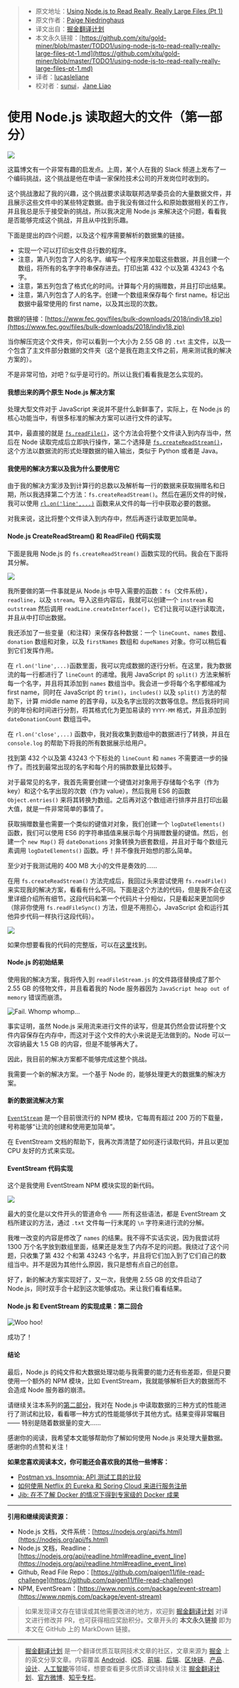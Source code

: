 > * 原文地址：[Using Node.js to Read Really, Really Large Files (Pt 1)](https://itnext.io/using-node-js-to-read-really-really-large-files-pt-1-d2057fe76b33)
> * 原文作者：[Paige Niedringhaus](https://medium.com/@paigen11)
> * 译文出自：[掘金翻译计划](https://github.com/xitu/gold-miner)
> * 本文永久链接：[https://github.com/xitu/gold-miner/blob/master/TODO1/using-node-js-to-read-really-really-large-files-pt-1.md](https://github.com/xitu/gold-miner/blob/master/TODO1/using-node-js-to-read-really-really-large-files-pt-1.md)
> * 译者：[lucasleliane](https://github.com/lucasleliane)
> * 校对者：[sunui](https://github.com/sunui)，[Jane Liao](https://github.com/JaneLdq)

# 使用 Node.js 读取超大的文件（第一部分）

![](https://cdn-images-1.medium.com/max/3686/1*-Nq1fQSPq9aeoWxn4WFbhg.png)

这篇博文有一个非常有趣的启发点。上周，某个人在我的 Slack 频道上发布了一个编码挑战，这个挑战是他在申请一家保险技术公司的开发岗位时收到的。

这个挑战激起了我的兴趣，这个挑战要求读取联邦选举委员会的大量数据文件，并且展示这些文件中的某些特定数据。由于我没有做过什么和原始数据相关的工作，并且我总是乐于接受新的挑战，所以我决定用 Node.js 来解决这个问题，看看我是否能够完成这个挑战，并且从中找到乐趣。

下面是提出的四个问题，以及这个程序需要解析的数据集的链接。

* 实现一个可以打印出文件总行数的程序。
* 注意，第八列包含了人的名字。编写一个程序来加载这些数据，并且创建一个数组，将所有的名字字符串保存进去。打印出第 432 个以及第 43243 个名字。
* 注意，第五列包含了格式化的时间。计算每个月的捐赠数，并且打印出结果。
* 注意，第八列包含了人的名字。创建一个数组来保存每个 first name。标记出数据中最常使用的 first name，以及其出现的次数。

数据的链接：[https://www.fec.gov/files/bulk-downloads/2018/indiv18.zip](https://www.fec.gov/files/bulk-downloads/2018/indiv18.zip)

当你解压完这个文件夹，你可以看到一个大小为 2.55 GB 的 `.txt` 主文件，以及一个包含了主文件部分数据的文件夹（这个是我在跑主文件之前，用来测试我的解决方案的）。

不是非常可怕，对吧？似乎是可行的。所以让我们看看我是怎么实现的。

#### 我想出来的两个原生 Node.js 解决方案

处理大型文件对于 JavaScript 来说并不是什么新鲜事了，实际上，在 Node.js 的核心功能当中，有很多标准的解决方案可以进行文件的读写。

其中，最直接的就是 [`fs.readFile()`](https://nodejs.org/api/fs.html#fs_fs_readfile_path_options_callback)，这个方法会将整个文件读入到内存当中，然后在 Node 读取完成后立即执行操作，第二个选择是 [`fs.createReadStream()`](https://nodejs.org/api/fs.html#fs_fs_createreadstream_path_options)，这个方法以数据流的形式处理数据的输入输出，类似于 Python 或者是 Java。

#### 我使用的解决方案以及我为什么要使用它

由于我的解决方案涉及到计算行的总数以及解析每一行的数据来获取捐赠名和日期，所以我选择第二个方法：`fs.createReadStream()`。然后在遍历文件的时候，我可以使用 [`rl.on('line',...)`](https://nodejs.org/api/readline.html#readline_event_line) 函数来从文件的每一行中获取必要的数据。

对我来说，这比将整个文件读入到内存中，然后再逐行读取更加简单。

#### Node.js CreateReadStream() 和 ReadFile() 代码实现

下面是我用 Node.js 的 `fs.createReadStream()` 函数实现的代码。我会在下面将其分解。

![](https://cdn-images-1.medium.com/max/2704/1*szFus-f7Xllx17AuSc_TQw.png)

我所要做的第一件事就是从 Node.js 中导入需要的函数：`fs`（文件系统），`readline`，以及 `stream`。导入这些内容后，我就可以创建一个 `instream` 和 `outstream` 然后调用 `readLine.createInterface()`，它们让我可以逐行读取流，并且从中打印出数据。

我还添加了一些变量（和注释）来保存各种数据：一个 `lineCount`、`names` 数组、`donation` 数组和对象，以及 `firstNames` 数组和 `dupeNames` 对象。你可以稍后看到它们发挥作用。

在 `rl.on('line',...)`函数里面，我可以完成数据的逐行分析。在这里，我为数据流的每一行都进行了 `lineCount` 的递增。我用 JavaScript 的 `split()` 方法来解析每一个名字，并且将其添加到 `names` 数组当中。我会进一步将每个名字都缩减为 first name，同时在 JavaScript 的 `trim()`，`includes()` 以及 `split()` 方法的帮助下，计算 middle name 的首字母，以及名字出现的次数等信息。然后我将时间列的年份和时间进行分割，将其格式化为更加易读的 `YYYY-MM` 格式，并且添加到 `dateDonationCount` 数组当中。

在 `rl.on('close',...)` 函数中，我对我收集到数组中的数据进行了转换，并且在 `console.log` 的帮助下将我的所有数据展示给用户。

找到第 432 个以及第 43243 个下标处的 `lineCount` 和 `names` 不需要进一步的操作了。而找到最常出现的名字和每个月的捐款数量比较棘手。

对于最常见的名字，我首先需要创建一个键值对对象用于存储每个名字（作为 key）和这个名字出现的次数（作为 value），然后我用 ES6 的函数 `Object.entries()` 来将其转换为数组。之后再对这个数组进行排序并且打印出最大值，就是一件非常简单的事情了。

获取捐赠数量也需要一个类似的键值对对象，我们创建一个 `logDateElements()` 函数，我们可以使用 ES6 的字符串插值来展示每个月捐赠数量的键值。然后，创建一个 `new Map()` 将 `dateDonations` 对象转换为嵌套数组，并且对于每个数组元素调用 `logDateElements()` 函数。呼！并不像我开始想的那么简单。

至少对于我测试用的 400 MB 大小的文件是奏效的……

在用 `fs.createReadStream()` 方法完成后，我回过头来尝试使用 `fs.readFile()` 来实现我的解决方案，看看有什么不同。下面是这个方法的代码，但是我不会在这里详细介绍所有细节。这段代码和第一个代码片十分相似，只是看起来更加同步（除非你使用 `fs.readFileSync()` 方法，但是不用担心，JavaScript 会和运行其他异步代码一样执行这段代码）。

![](https://cdn-images-1.medium.com/max/2704/1*mLYx43qMKJBpbZ8TUp_qrA.png)

如果你想要看我的代码的完整版，可以在[这里](https://github.com/paigen11/file-read-challenge)找到。

#### Node.js 的初始结果

使用我的解决方案，我将传入到 `readFileStream.js` 的文件路径替换成了那个 2.55 GB 的怪物文件，并且看着我的 Node 服务器因为 `JavaScript heap out of memory` 错误而崩溃。

![Fail. Whomp whomp…](https://cdn-images-1.medium.com/max/5572/1*S26hQHQCuzlPDHMnDR_s3g.png)

事实证明，虽然 Node.js 采用流来进行文件的读写，但是其仍然会尝试将整个文件内容保存在内存中，而这对于这个文件的大小来说是无法做到的。Node 可以一次容纳最大 1.5 GB 的内容，但是不能够再大了。

因此，我目前的解决方案都不能够完成这整个挑战。

我需要一个新的解决方案。一个基于 Node 的，能够处理更大的数据集的解决方案。

#### 新的数据流解决方案

[`EventStream`](https://www.npmjs.com/package/event-stream) 是一个目前很流行的 NPM 模块，它每周有超过 200 万的下载量，号称能够“让流的创建和使用更加简单”。

在 EventStream 文档的帮助下，我再次弄清楚了如何逐行读取代码，并且以更加 CPU 友好的方式来实现。

#### EventStream 代码实现

这个是我使用 EventStream NPM 模块实现的新代码。

![](https://cdn-images-1.medium.com/max/2704/1*iZFzB0v46FoAaMTR0ANrCQ.png)

最大的变化是以文件开头的管道命令 —— 所有这些语法，都是 EventStream 文档所建议的方法，通过 `.txt` 文件每一行末尾的 `\n` 字符来进行流的分解。

我唯一改变的内容是修改了 `names` 的结果。我不得不实话实说，因为我尝试将 1300 万个名字放到数组里面，结果还是发生了内存不足的问题。我绕过了这个问题，只收集了第 432 个和第 43243 个名字，并且将它们加入到了它们自己的数组当中。并不是因为其他什么原因，我只是想有点自己的创意。

好了，新的解决方案实现好了，又一次，我使用 2.55 GB 的文件启动了 Node.js，同时双手合十起到这次能够成功。来让我们看看结果。

#### Node.js 和 EventStream 的实现成果：第二回合

![Woo hoo!](https://cdn-images-1.medium.com/max/2000/1*HJBlTYxNUCPXCDeKI9RTMg.png)

成功了！

#### 结论

最后，Node.js 的纯文件和大数据处理功能与我需要的能力还有些差距，但是只要使用一个额外的 NPM 模块，比如 EventStream，我就能够解析巨大的数据而不会造成 Node 服务器的崩溃。

请继续关注本系列的[第二部分](https://bit.ly/2JdcO2g)，我对在 Node.js 中读取数据的三种方式的性能进行了测试和比较，看看哪一种方式的性能能够优于其他方式。结果变得非常瞩目 —— 特别是随着数据量的变大……

感谢你的阅读，我希望本文能够帮助你了解如何使用 Node.js 来处理大量数据。感谢你的点赞和关注！

**如果您喜欢阅读本文，你可能还会喜欢我的其他一些博客：**

* [Postman vs. Insomnia: API 测试工具的比较](https://medium.com/@paigen11/postman-vs-insomnia-comparing-the-api-testing-tools-4f12099275c1)
* [如何使用 Netflix 的 Eureka 和 Spring Cloud 来进行服务注册](https://medium.com/@paigen11/how-to-use-netflixs-eureka-and-spring-cloud-for-service-registry-8b43c8acdf4e)
* [Jib: 在不了解 Docker 的情况下得到专家级的 Docker 成果](https://medium.com/@paigen11/jib-getting-expert-docker-results-without-any-knowledge-of-docker-ef5cba294e05)

---

**引用和继续阅读资源：**

* Node.js 文档，文件系统：[https://nodejs.org/api/fs.html](https://nodejs.org/api/fs.html)
* Node.js 文档，Readline：[https://nodejs.org/api/readline.html#readline_event_line](https://nodejs.org/api/readline.html#readline_event_line)
* Github, Read File Repo：[https://github.com/paigen11/file-read-challenge](https://github.com/paigen11/file-read-challenge)
* NPM, EventSream：[https://www.npmjs.com/package/event-stream](https://www.npmjs.com/package/event-stream)

> 如果发现译文存在错误或其他需要改进的地方，欢迎到 [掘金翻译计划](https://github.com/xitu/gold-miner) 对译文进行修改并 PR，也可获得相应奖励积分。文章开头的 **本文永久链接** 即为本文在 GitHub 上的 MarkDown 链接。

---

> [掘金翻译计划](https://github.com/xitu/gold-miner) 是一个翻译优质互联网技术文章的社区，文章来源为 [掘金](https://juejin.im) 上的英文分享文章。内容覆盖 [Android](https://github.com/xitu/gold-miner#android)、[iOS](https://github.com/xitu/gold-miner#ios)、[前端](https://github.com/xitu/gold-miner#前端)、[后端](https://github.com/xitu/gold-miner#后端)、[区块链](https://github.com/xitu/gold-miner#区块链)、[产品](https://github.com/xitu/gold-miner#产品)、[设计](https://github.com/xitu/gold-miner#设计)、[人工智能](https://github.com/xitu/gold-miner#人工智能)等领域，想要查看更多优质译文请持续关注 [掘金翻译计划](https://github.com/xitu/gold-miner)、[官方微博](http://weibo.com/juejinfanyi)、[知乎专栏](https://zhuanlan.zhihu.com/juejinfanyi)。
